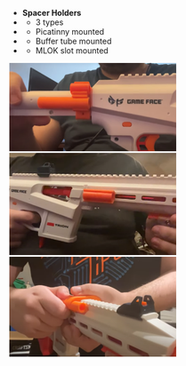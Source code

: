 - **Spacer Holders**
- - 3 types
- - Picatinny mounted
- - Buffer tube mounted
- - MLOK slot mounted

<img src="GHimages/buffer%20tube%20spacer%20holder.PNG" width="300">
<img src="GHimages/mlok%20spacer%20holder.PNG" width="300">
<img src="GHimages/picatinny%20spacer%20holder.PNG" width="300">
